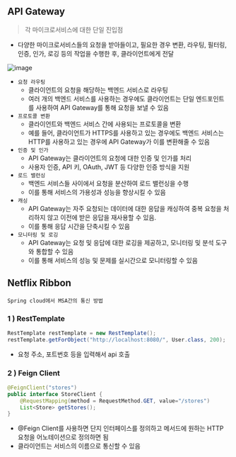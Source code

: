 ## API Gateway

> 각 마이크로서비스에 대한 단일 진입점

* 다양한 마이크로서비스들의 요청을 받아들이고, 필요한 경우 변환, 라우팅, 필터링, 인증, 인가, 로깅 등의 작업을 수행한 후, 클라이언트에게 전달

![image](https://github.com/yaezzin/TIL/assets/97823928/e70fd803-1caa-46f6-aeb8-a8e14ae0454c)

* ```요청 라우팅```
  * 클라이언트의 요청을 해당하는 백엔드 서비스로 라우팅 
  * 여러 개의 백엔드 서비스를 사용하는 경우에도 클라이언트는 단일 엔드포인트를 사용하여 API Gateway를 통해 요청을 보낼 수 있음
* ```프로토콜 변환```
  * 클라이언트와 백엔드 서비스 간에 사용되는 프로토콜을 변환
  * 예를 들어, 클라이언트가 HTTPS를 사용하고 있는 경우에도 백엔드 서비스는 HTTP를 사용하고 있는 경우에 API Gateway가 이를 변환해줄 수 있음
* ```인증 및 인가``` 
  * API Gateway는 클라이언트의 요청에 대한 인증 및 인가를 처리
  * 사용자 인증, API 키, OAuth, JWT 등 다양한 인증 방식을 지원
* ```로드 밸런싱```
  * 백엔드 서비스들 사이에서 요청을 분산하여 로드 밸런싱을 수행
  * 이를 통해 서비스의 가용성과 성능을 향상시킬 수 있음
* ```캐싱```
  * API Gateway는 자주 요청되는 데이터에 대한 응답을 캐싱하여 중복 요청을 처리하지 않고 이전에 받은 응답을 재사용할 수 있음. 
  * 이를 통해 응답 시간을 단축시킬 수 있음
* ```모니터링 및 로깅``` 
  * API Gateway는 요청 및 응답에 대한 로깅을 제공하고, 모니터링 및 분석 도구와 통합할 수 있음
  * 이를 통해 서비스의 성능 및 문제를 실시간으로 모니터링할 수 있음


## Netflix Ribbon

```Spring cloud에서 MSA간의 통신 방법```

### 1 ) RestTemplate

```java
RestTemplate restTemplate = new RestTemplate();
restTemplate.getForObject("http://localhost:8080/", User.class, 200);
```
* 요청 주소, 포트번호 등을 입력해서 api 호출

### 2 ) Feign Client

```java
@FeignClient("stores")
public interface StoreClient {
    @RequestMapping(method = RequestMethod.GET, value="/stores")
    List<Store> getStores();
}
```

* @Feign Client를 사용하면 단지 인터페이스를 정의하고 메서드에 원하는 HTTP 요청을 어노테이션으로 정의하면 됨
* 클라이언트는 서비스의 이름으로 통신할 수 있음

